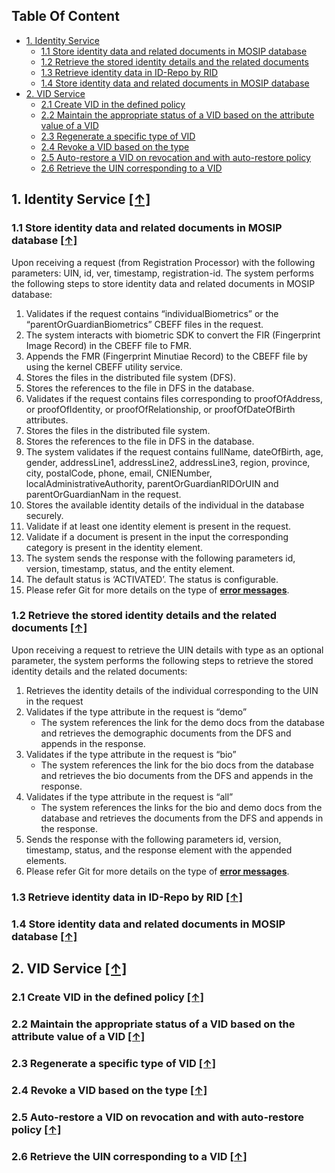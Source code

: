 ## Table Of Content

- [1. Identity Service](#1-identity-service-)
  * [1.1 Store identity data and related documents in MOSIP database](#11-store-identity-data-and-related-documents-in-mosip-database-)
  * [1.2 Retrieve the stored identity details and the related documents](#12-retrieve-the-stored-identity-details-and-the-related-documents-)
  * [1.3 Retrieve identity data in ID-Repo by RID](#13-retrieve-identity-data-in-id-repo-by-rid-)
  * [1.4 Store identity data and related documents in MOSIP database](#14-store-identity-data-and-related-documents-in-mosip-database-)
- [2. VID Service](#2-vid-service-)
  * [2.1 Create VID in the defined policy](#21-create-vid-in-the-defined-policy-)
  * [2.2 Maintain the appropriate status of a VID based on the attribute value of a VID](#22-maintain-the-appropriate-status-of-a-vid-based-on-the-attribute-value-of-a-vid-)
  * [2.3 Regenerate a specific type of VID](#23-regenerate-a-specific-type-of-vid-)
  * [2.4 Revoke a VID based on the type](#24-revoke-a-vid-based-on-the-type-)
  * [2.5 Auto-restore a VID on revocation and with auto-restore policy](#25-auto-restore-a-vid-on-revocation-and-with-auto-restore-policy-)
  * [2.6 Retrieve the UIN corresponding to a VID](#26-retrieve-the-uin-corresponding-to-a-vid-)

## 1. Identity Service [**[↑]**](#table-of-content)
### 1.1 Store identity data and related documents in MOSIP database [**[↑]**](#table-of-content)

Upon receiving a request (from Registration Processor) with the following parameters: UIN, id, ver, timestamp, registration-id. The system performs the following steps to store identity data and related documents in MOSIP database:
1. Validates if the request contains “individualBiometrics” or the “parentOrGuardianBiometrics” CBEFF files in the request.
1. The system interacts with biometric SDK to convert the FIR (Fingerprint Image Record) in the CBEFF file to FMR.
1. Appends the FMR (Fingerprint Minutiae Record) to the CBEFF file by using the kernel CBEFF utility service.
1. Stores the files in the distributed file system (DFS).
1. Stores the references to the file in DFS in the database.
1. Validates if the request contains files corresponding to proofOfAddress, or proofOfIdentity, or proofOfRelationship, or proofOfDateOfBirth attributes.
1. Stores the files in the distributed file system.
1. Stores the references to the file in DFS in the database.
1. The system validates if the request contains fullName, dateOfBirth, age, gender, addressLine1, addressLine2, addressLine3, region, province, city, postalCode, phone, email, CNIENumber, localAdministrativeAuthority, parentOrGuardianRIDOrUIN and parentOrGuardianNam in the request.
1. Stores the available identity details of the individual in the database securely.
1. Validate if at least one identity element is present in the request.
1. Validate if a document is present in the input the corresponding category is present in the identity element.
1. The system sends the response with the following parameters id, version, timestamp, status, and the entity element.
1. The default status is ‘ACTIVATED’. The status is configurable.
1. Please refer Git for more details on the type of [**error messages**](/mosip/mosip/blob/master/docs/requirements/Requirements%20Detailing%20References/ID-Authentication/Sprint%2010/Consolidated%20error%20messages%20V2.2.xlsx).

### 1.2 Retrieve the stored identity details and the related documents [**[↑]**](#table-of-content)

Upon receiving a request to retrieve the UIN details with type as an optional parameter, the system performs the following steps to retrieve the stored identity details and the related documents:
1. Retrieves the identity details of the individual corresponding to the UIN in the request
1. Validates if the type attribute in the request is “demo”
   * The system references the link for the demo docs from the database and retrieves the demographic documents from the DFS and appends in the response.
1. Validates if the type attribute in the request is “bio”
   * The system references the link for the bio docs from the database and retrieves the bio documents from the DFS and appends in the response.
1. Validates if the type attribute in the request is “all”
   * The system references the links for the bio and demo docs from the database and retrieves the documents from the DFS and appends in the response.
1. Sends the response with the following parameters id, version, timestamp, status, and the response element with the appended elements.
1. Please refer Git for more details on the type of [**error messages**](/mosip/mosip/blob/master/docs/requirements/Requirements%20Detailing%20References/ID-Authentication/Sprint%2010/Consolidated%20error%20messages%20V2.2.xlsx).

### 1.3 Retrieve identity data in ID-Repo by RID [**[↑]**](#table-of-content)	
### 1.4 Store identity data and related documents in MOSIP database [**[↑]**](#table-of-content)
## 2. VID Service [**[↑]**](#table-of-content)
### 2.1 Create VID in the defined policy [**[↑]**](#table-of-content)
### 2.2 Maintain the appropriate status of a VID based on the attribute value of a VID [**[↑]**](#table-of-content)
### 2.3 Regenerate a specific type of VID [**[↑]**](#table-of-content)	
### 2.4 Revoke a VID based on the type [**[↑]**](#table-of-content)
### 2.5 Auto-restore a VID on revocation and with auto-restore policy [**[↑]**](#table-of-content)  
### 2.6 Retrieve the UIN corresponding to a VID [**[↑]**](#table-of-content)	